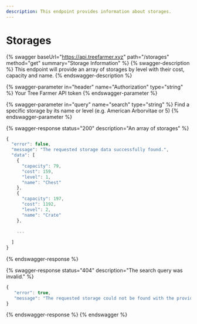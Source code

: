 ```yaml
---
description: This endpoint provides information about storages.
---
```


# Storages

{% swagger baseUrl="https://api.treefarmer.xyz" path="/storages" method="get" summary="Storage Information" %}
{% swagger-description %}
This endpoint will provide an array of storages by level with their cost, capacity and name.
{% endswagger-description %}

{% swagger-parameter in="header" name="Authorization" type="string" %}
Your Tree Farmer API token
{% endswagger-parameter %}

{% swagger-parameter in="query" name="search" type="string" %}
Find a specific storage by its name or level (e.g. American Arborvitae or 5)
{% endswagger-parameter %}

{% swagger-response status="200" description="An array of storages" %}
```javascript
{
  "error": false,
  "message": "The requested storage data successfully found.",
  "data": [
    {
      "capacity": 79,
      "cost": 159,
      "level": 1,
      "name": "Chest"
    },
    {
      "capacity": 197,
      "cost": 1192,
      "level": 2,
      "name": "Crate"
    },
    
    ...
    
  ]
}
```
{% endswagger-response %}

{% swagger-response status="404" description="The search query was invalid." %}
```javascript
{
   "error": true,
   "message": "The requested storage could not be found with the provided query. Please check the name or ID and try again."
}
```
{% endswagger-response %}
{% endswagger %}

